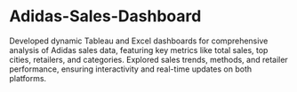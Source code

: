 # Adidas-Sales-Dashboard
Developed dynamic Tableau and Excel dashboards for comprehensive analysis of Adidas sales data, featuring key metrics like total sales, top cities, retailers, and categories. Explored sales trends, methods, and retailer performance, ensuring interactivity and real-time updates on both platforms.
